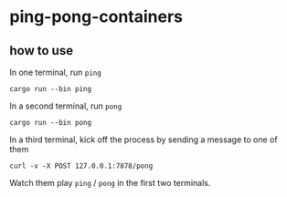 # ping-pong-containers

## how to use

In one terminal, run `ping`

```
cargo run --bin ping
```

In a second terminal, run `pong`

```
cargo run --bin pong
```

In a third terminal, kick off the process by sending a message to one of them

```
curl -v -X POST 127.0.0.1:7878/pong
```

Watch them play `ping` / `pong` in the first two terminals.